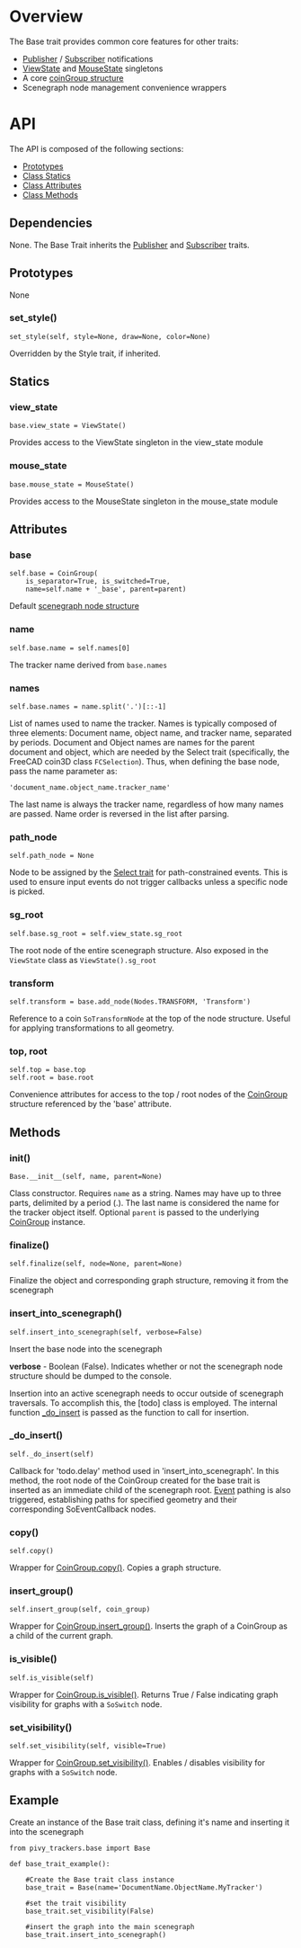 # Overview

The Base trait provides common core features for other traits:

* [Publisher](Publisher-Trait) / [Subscriber](Subscriber-Trait) notifications
* [ViewState](view_state) and [MouseState](mouse_state) singletons
* A core [coinGroup structure](Scenegraph#coin_group)
* Scenegraph node management convenience wrappers

# API

The API is composed of the following sections:

* [Prototypes](Base-Trait#Prototypes)
* [Class Statics](Base-Trait#Statics)
* [Class Attributes](Base-Trait#Attributes)
* [Class Methods](Base-Trait#Methods)

## Dependencies

None.  The Base Trait inherits the [Publisher](Publisher-Trait) and [Subscriber](Subscriber-Trait) traits.

## Prototypes

None

### set_style()
    set_style(self, style=None, draw=None, color=None)
Overridden by the Style trait, if inherited.

## Statics

### view_state
    base.view_state = ViewState()
Provides access to the ViewState singleton in the view_state module

### mouse_state
    base.mouse_state = MouseState()
Provides access to the MouseState singleton in the mouse_state module

## Attributes

### base
    self.base = CoinGroup(
        is_separator=True, is_switched=True,
        name=self.name + '_base', parent=parent)
Default [scenegraph node structure](scenegraph#base-structure)

### name
    self.base.name = self.names[0]
The tracker name derived from `base.names`

### names
    self.base.names = name.split('.')[::-1]
List of names used to name the tracker.  Names is typically composed of three elements:  Document name, object name, and tracker name, separated by periods.  Document and Object names are names for the parent document and object, which are needed by the Select trait (specifically, the FreeCAD coin3D class `FCSelection`).  Thus, when defining the base node, pass the name parameter as:

    'document_name.object_name.tracker_name'

The last name is always the tracker name, regardless of how many names are passed.  Name order is reversed in the list after parsing.

### path_node
    self.path_node = None
Node to be assigned by the [Select trait](Select-trait) for path-constrained events.  This is used to ensure input events do not trigger callbacks unless a specific node is picked.

### sg_root
    self.base.sg_root = self.view_state.sg_root
The root node of the entire scenegraph structure.  Also exposed in the `ViewState` class as `ViewState().sg_root`

### transform
    self.transform = base.add_node(Nodes.TRANSFORM, 'Transform')
Reference to a coin `SoTransformNode` at the top of the node structure.  Useful for applying transformations to all geometry.

### top, root
    self.top = base.top
    self.root = base.root
Convenience attributes for access to the top / root nodes of the [CoinGroup](coin_group) structure referenced by the 'base' attribute.

## Methods

### __init__()
    Base.__init__(self, name, parent=None)
Class constructor.  Requires `name` as a string.  Names may have up to three parts, delimited by a period (.).  The last name is considered the name for the tracker object itself.  Optional `parent` is passed to the underlying [CoinGroup](coin_group) instance.

### finalize()
    self.finalize(self, node=None, parent=None)
Finalize the object and corresponding graph structure, removing it from the scenegraph

### insert_into_scenegraph()
    self.insert_into_scenegraph(self, verbose=False)
Insert the base node into the scenegraph

**verbose** - Boolean (False).  Indicates whether or not the scenegraph node structure should be dumped to the console.

Insertion into an active scenegraph needs to occur outside of scenegraph traversals.  To accomplish this, the [todo] class is employed.  The internal function [_do_insert](Base-Trait#_do_insert) is passed as the function to call for insertion.

### _do_insert()
    self._do_insert(self)
Callback for 'todo.delay' method used in 'insert_into_scenegraph'.  In this method, the root node of the CoinGroup created for the base trait is inserted as an immediate child of the scenegraph root.  [Event](Event-Trait) pathing is also triggered, establishing paths for specified geometry and their corresponding SoEventCallback nodes.

### copy()
    self.copy()
Wrapper for [CoinGroup.copy()](coin_group#copy).  Copies a graph structure.

### insert_group()
    self.insert_group(self, coin_group)
Wrapper for [CoinGroup.insert_group()](coin_group#insert_group). Inserts the graph of a CoinGroup as a child of the current graph.

### is_visible()
    self.is_visible(self)
Wrapper for [CoinGroup.is_visible()](coin_group#is_visible).  Returns True / False indicating graph visibility for graphs with a `SoSwitch` node.

### set_visibility()
    self.set_visibility(self, visible=True)
Wrapper for [CoinGroup.set_visibility()](coin_group#set_visibility).  Enables / disables visibility for graphs with a `SoSwitch` node.

## Example

Create an instance of the Base trait class, defining it's name and inserting it into the scenegraph

    from pivy_trackers.base import Base

    def base_trait_example():

        #Create the Base trait class instance
        base_trait = Base(name='DocumentName.ObjectName.MyTracker')

        #set the trait visibility
        base_trait.set_visibility(False)

        #insert the graph into the main scenegraph
        base_trait.insert_into_scenegraph()